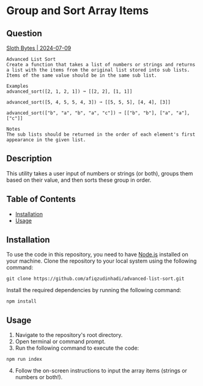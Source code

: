 # Group and Sort Array Items

## Question

[Sloth Bytes | 2024-07-09](https://slothbytes.beehiiv.com/p/tech-stacks?utm_source=slothbytes.beehiiv.com&utm_medium=newsletter&utm_campaign=does-tech-stack-matter)

```
Advanced List Sort
Create a function that takes a list of numbers or strings and returns a list with the items from the original list stored into sub lists. Items of the same value should be in the same sub list.

Examples
advanced_sort([2, 1, 2, 1]) ➞ [[2, 2], [1, 1]]

advanced_sort([5, 4, 5, 5, 4, 3]) ➞ [[5, 5, 5], [4, 4], [3]]

advanced_sort(["b", "a", "b", "a", "c"]) ➞ [["b", "b"], ["a", "a"], ["c"]]

Notes
The sub lists should be returned in the order of each element's first appearance in the given list.
```

## Description

This utility takes a user input of numbers or strings (or both), groups them based on their value, and then sorts these group in order.

## Table of Contents

- [Installation](#installation)
- [Usage](#usage)

## Installation

To use the code in this repository, you need to have [Node.js](https://nodejs.org/en) installed on your machine. Clone the repository to your local system using the following command:

```
git clone https://github.com/afiqzudinhadi/advanced-list-sort.git
```

Install the required dependencies by running the following command:

```
npm install
```

## Usage

1. Navigate to the repository's root directory.
2. Open terminal or command prompt.
3. Run the following command to execute the code:

```
npm run index
```

4. Follow the on-screen instructions to input the array items (strings or numbers or both!).
